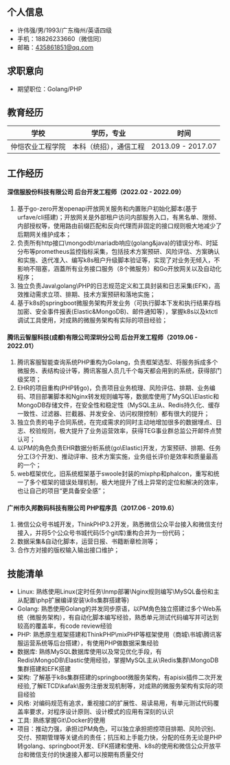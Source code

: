 ## 个人信息

- 许伟强/男/1993/广东梅州/英语四级  
- 手机：18826233660（微信同）  
- 邮箱：435861851@qq.com

## 求职意向

- 期望职位：Golang/PHP

## 教育经历

| 学校         | 学历，专业     | 时间              |
| ------------ | -------------- | ----------------- |
| 仲恺农业工程学院 | 本科（统招），通信工程 | 2013.09 - 2017.07 |


## 工作经历

#### 深信服股份科技有限公司 后台开发工程师（2022.02 - 2022.09）
1. 基于go-zero开发openapi开放网关服务和内置账户初始化脚本(基于urfave/cli搭建)；开放网关是外部租户访问内部服务入口，有黑名单、限频、内部授权等，使用路由前缀匹配和反向代理而非固定的接口规则极大地减少了后期网关维护成本；
2. 负责所有http接口\mongodb\mariadb响应(golang&java)的错误分布、时延分布等prometheus监控指标采集，包括技术方案预研、风险评估、方案确认和实施、迭代准入、编写k8s租户升级脚本验证等，实现了对业务无倾入，不影响不阻塞，涵蓋所有业务接口服务（8个微服务）和Go开放网关以及自动化程序；
3. 独立负责Java\golang\PHP的日志规范定义和工具封装和日志采集(EFK)，高效推动需求立项、排期、技术方案预研和落地实施；
4. 基于k8s的springboot微服务架构开发业务（可执行脚本下发和执行结果存档加密、安全事件报表(Elastic&MongoDB)、邮件通知等），掌握k8s以及ktctl调试工具使用，对成熟的微服务架构有实际的项目经验；

#### 腾讯云智服科技(成都)有限公司深圳分公司 后台开发工程师（2019.06 - 2022.01）
1. 腾讯客服智能查询系统PHP重构为Golang，负责框架选型、将服务拆成多个微服务、表结构设计等，腾讯客服人员几千个每天都会用到的系统，获得部门级奖项；
2. EHR的项目重构(PHP转go)，负责项目业务梳理、风险评估、排期、业务编码、项目部署脚本和Nginx转发规则编写等，数据库使用了MySQL\Elastic和MongoDB存储文件，在安全性和稳定性（MySQL主从、Redis持久化、缓存一致性、过滤器、拦截器、并发安全、访问权限控制）都有很大的提升；
3. 独立负责的电子合同系统，在完成需求的同时主动地增加很多的数据埋点、日志、校验规则，极大提升了业务运营效率，获得TEG事业群总监公开邮件点赞认可；
4. 以PM的角色负责EHR数据分析系统(go\Elastic)开发，方案预研、排期、任务分工(3个开发)、推动评审、技术方案实施，业务组长评价是效率和质量最高的一个；
5. web框架优化，旧系统框架基于swoole封装的mixphp和phalcon，重写和统一了多个框架的错误处理机制，极大地提升了线上异常的定位和解决的效率，也让自己的项目“更具备安全感”；

#### 广州市久邦数码科技有限公司 PHP程序员（2017.06 - 2019.6）
1. 微信公众号书城开发，ThinkPHP3.2开发，熟悉微信公众平台接入和微信支付接入，并将5个公众号书城代码(5个git库)重构合并为一份代码；
2. 数据采集&自动化脚本，运营日报、书籍断章检测等；
3. 合作方对接的版权输入输出接口维护；

## 技能清单
- Linux: 熟练使用Linux(定时任务\lnmp部署\Nginx规则编写\MySQL备份和主从配置\php扩展编译安装\k8s集群搭建等)
- Golang: 熟悉使用Golang的并发同步原语，以PM角色独立搭建过多个Web系统（微服务架构），有自动化脚本编写经验，熟悉单元测试代码编写并可达到较高的覆盖率，有code review经验
- PHP: 熟悉原生框架搭建和ThinkPHP\mixPHP等框架使用（商城\书城\腾讯客服运营系统等后台搭建），有使用PHP做数据采集经验
- 数据库: 熟练MySQL数据库使用以及常见优化手段，有Redis\MongoDB\Elastic使用经验，掌握MySQL主从\Redis集群\MongoDB集群搭建和EFK搭建
- 架构: 了解基于k8s集群搭建的springboot微服务架构，有apisix插件二次开发经验,了解ETCD\kafak\服务注册发现机制等，对成熟的微服务架构有实际的项目经验
- 风格: 对编码规范有追求，重视接口的扩展性、易读易用，有单元测试代码覆盖率要求，对程序设计原则、设计模式的应用有深刻的认识
- 工具: 熟练掌握Git\Docker的使用
- 项目：推动力强，承担过PM角色，可以独立承担把控项目排期、风险识别、交付、预期管理等关键点的责任；抗压和上手能力快，分配的任务无论是PHP转golang、springboot开发、EFK搭建和使用、k8s的使用和微信公众开放平台和微信支付的快速接入都可以按期有质量交付